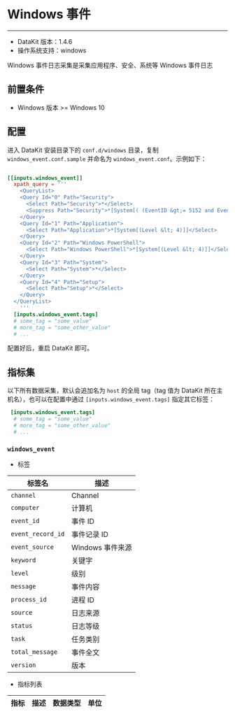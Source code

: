 
# Windows 事件
---

- DataKit 版本：1.4.6
- 操作系统支持：windows

Windows 事件日志采集是采集应用程序、安全、系统等 Windows 事件日志

## 前置条件

- Windows 版本 >= Windows 10

## 配置

进入 DataKit 安装目录下的 `conf.d/windows` 目录，复制 `windows_event.conf.sample` 并命名为 `windows_event.conf`。示例如下：

```toml

[[inputs.windows_event]]
  xpath_query = '''
	<QueryList>
    <Query Id="0" Path="Security">
      <Select Path="Security">*</Select>
      <Suppress Path="Security">*[System[( (EventID &gt;= 5152 and EventID &lt;= 5158) or EventID=5379 or EventID=4672)]]</Suppress>
    </Query>
    <Query Id="1" Path="Application">
      <Select Path="Application">*[System[(Level &lt; 4)]]</Select>
    </Query>
    <Query Id="2" Path="Windows PowerShell">
      <Select Path="Windows PowerShell">*[System[(Level &lt; 4)]]</Select>
    </Query>
    <Query Id="3" Path="System">
      <Select Path="System">*</Select>
    </Query>
    <Query Id="4" Path="Setup">
      <Select Path="Setup">*</Select>
    </Query>
  </QueryList>
	'''
  [inputs.windows_event.tags]
  # some_tag = "some_value"
  # more_tag = "some_other_value"
  # ... 
```

配置好后，重启 DataKit 即可。

## 指标集

以下所有数据采集，默认会追加名为 `host` 的全局 tag（tag 值为 DataKit 所在主机名），也可以在配置中通过 `[inputs.windows_event.tags]` 指定其它标签：

``` toml
 [inputs.windows_event.tags]
  # some_tag = "some_value"
  # more_tag = "some_other_value"
  # ...
```



### `windows_event`

-  标签


| 标签名 | 描述    |
|  ----  | --------|
|`channel`|Channel|
|`computer`|计算机|
|`event_id`|事件 ID|
|`event_record_id`|事件记录 ID|
|`event_source`|Windows 事件来源|
|`keyword`|关键字|
|`level`|级别|
|`message`|事件内容|
|`process_id`|进程 ID|
|`source`|日志来源|
|`status`|日志等级|
|`task`|任务类别|
|`total_message`|事件全文|
|`version`|版本|

- 指标列表


| 指标 | 描述| 数据类型 | 单位   |
| ---- |---- | :---:    | :----: |

 


